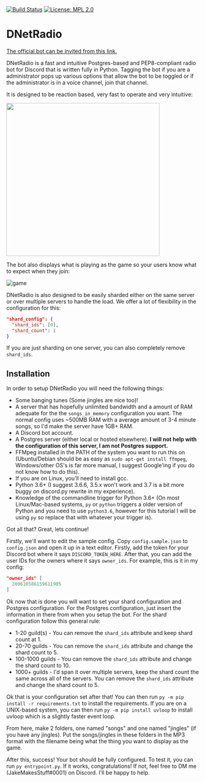 [![Build Status](https://travis-ci.org/JakeMakesStuff/DNetRadio.svg?branch=master)](https://travis-ci.org/JakeMakesStuff/DNetRadio)
[![License: MPL 2.0](https://img.shields.io/badge/License-MPL%202.0-brightgreen.svg)](https://opensource.org/licenses/MPL-2.0)

# DNetRadio

[The official bot can be invited from this link.](https://discordapp.com/oauth2/authorize?client_id=455289983725731842&scope=bot&permissions=36726080)

DNetRadio is a fast and intuitive Postgres-based and PEP8-compliant radio bot for Discord that is written fully in Python. Tagging the bot if you are a administrator pops up various options that allow the bot to be toggled or if the administrator is in a voice channel, join that channel.

It is designed to be reaction based, very fast to operate and very intuitive:

<img src="https://some-banned-discord-user.pinged-b1nzy-for.fun/5kxd1.png" height="400">

The bot also displays what is playing as the game so your users know what to expect when they join:

![game](https://some-banned-discord-user.pinged-b1nzy-for.fun/2cr19.png)

DNetRadio is also designed to be easily sharded either on the same server or over multiple servers to handle the load. We offer a lot of flexibility in  the configuration for this:
```json
"shard_config": {
  "shard_ids": [0],
  "shard_count": 1
}
```
If you are just sharding on one server, you can also completely remove `shard_ids`.

## Installation
In order to setup DNetRadio you will need the following things:
- Some banging tunes (Some jingles are nice too)!
- A server that has hopefully unlimited bandwidth and a amount of RAM adequate for the the `songs_in_memory` configuration you want. The normal config uses ~500MB RAM with a average amount of 3-4 minute songs, so I'd make the server have 1GB+ RAM.
- A Discord bot account.
- A Postgres server (either local or hosted elsewhere). **I will not help with the configuration of this server, I am not Postgres support.**
- FFMpeg installed in the PATH of the system you want to run this on (Ubuntu/Debian should be as easy as `sudo apt-get install ffmpeg`, Windows/other OS's is  far more  manual, I suggest Google'ing if you do not know how to do this).
- If you are on Linux, you'll need to install gcc.
- Python 3.6+ (I suggest 3.6.6, 3.5.x won't work and 3.7 is a bit more buggy on discord.py rewrite in my experience).
- Knowledge of the commandline trigger for Python 3.6+ (On most Linux/Mac-based systems, `py` or `python` triggers a older version of Python and you need to use `python3.6`, however for this tutorial I will be using  `py` so replace that with whatever your trigger is).

Got all that? Great, lets continue!

Firstly, we'll want to edit the sample config. Copy `config.sample.json` to `config.json` and open it up in a text editor. Firstly, add the token for your Discord bot where it says `DISCORD_TOKEN_HERE`. After that, you can add the user IDs for the owners where it says `owner_ids`. For example, this is it in my config:

```json
"owner_ids" [
  280610586159611905
]
```

Ok now that is done you will want to set your shard configuration and Postgres configuration. For the Postgres configuration, just insert the information in there from when you setup the bot. For the shard configuration follow this general rule:
- 1-20 guild(s) - You can remove the `shard_ids` attribute and keep shard count at 1.
- 20-70 guilds - You can remove the `shard_ids` attribute and change the shard count to 5.
- 100-1000 guilds - You can remove the `shard_ids` attribute and change the shard count to 10.
- 1000+ guilds - I'd span it over multiple servers, keep the shard count the same across all of the servers. You can remove the `shard_ids` attribute and change the shard count to 5.

Ok that is your configuration set after that! You can then run `py -m pip install -r requirements.txt` to install the requirements. If you are on a UNIX-based system, you can then run `py -m pip install uvloop` to install uvloop which is a slightly faster event loop.

From here, make 2 folders, one named "songs" and one named "jingles" (if you have any jingles). Put the songs/jingles in these folders in the MP3 format with the filename being what the thing you want to display as the game.

After this, success! Your bot should be fully configured. To test it, you can run `py entrypoint.py`. If it works, congratulations! If not, feel free to DM me (JakeMakesStuff#0001) on Discord. I'll be happy to help.
